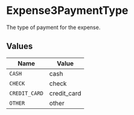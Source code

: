 # Expense3PaymentType

The type of payment for the expense.


## Values

| Name          | Value         |
| ------------- | ------------- |
| `CASH`        | cash          |
| `CHECK`       | check         |
| `CREDIT_CARD` | credit_card   |
| `OTHER`       | other         |